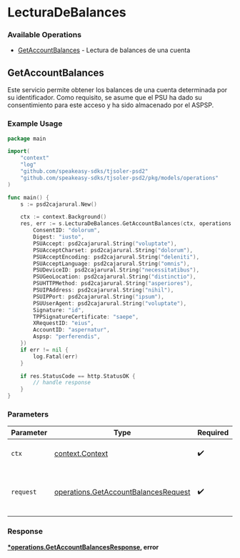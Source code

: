 # LecturaDeBalances

### Available Operations

* [GetAccountBalances](#getaccountbalances) - Lectura de balances de una cuenta

## GetAccountBalances

Este servicio permite obtener los balances de una cuenta determinada por su identificador. Como requisito, se asume que el PSU ha dado su consentimiento para este acceso y ha sido almacenado por el ASPSP.

### Example Usage

```go
package main

import(
	"context"
	"log"
	"github.com/speakeasy-sdks/tjsoler-psd2"
	"github.com/speakeasy-sdks/tjsoler-psd2/pkg/models/operations"
)

func main() {
    s := psd2cajarural.New()

    ctx := context.Background()
    res, err := s.LecturaDeBalances.GetAccountBalances(ctx, operations.GetAccountBalancesRequest{
        ConsentID: "dolorum",
        Digest: "iusto",
        PSUAccept: psd2cajarural.String("voluptate"),
        PSUAcceptCharset: psd2cajarural.String("dolorum"),
        PSUAcceptEncoding: psd2cajarural.String("deleniti"),
        PSUAcceptLanguage: psd2cajarural.String("omnis"),
        PSUDeviceID: psd2cajarural.String("necessitatibus"),
        PSUGeoLocation: psd2cajarural.String("distinctio"),
        PSUHTTPMethod: psd2cajarural.String("asperiores"),
        PSUIPAddress: psd2cajarural.String("nihil"),
        PSUIPPort: psd2cajarural.String("ipsum"),
        PSUUserAgent: psd2cajarural.String("voluptate"),
        Signature: "id",
        TPPSignatureCertificate: "saepe",
        XRequestID: "eius",
        AccountID: "aspernatur",
        Aspsp: "perferendis",
    })
    if err != nil {
        log.Fatal(err)
    }

    if res.StatusCode == http.StatusOK {
        // handle response
    }
}
```

### Parameters

| Parameter                                                                                    | Type                                                                                         | Required                                                                                     | Description                                                                                  |
| -------------------------------------------------------------------------------------------- | -------------------------------------------------------------------------------------------- | -------------------------------------------------------------------------------------------- | -------------------------------------------------------------------------------------------- |
| `ctx`                                                                                        | [context.Context](https://pkg.go.dev/context#Context)                                        | :heavy_check_mark:                                                                           | The context to use for the request.                                                          |
| `request`                                                                                    | [operations.GetAccountBalancesRequest](../../models/operations/getaccountbalancesrequest.md) | :heavy_check_mark:                                                                           | The request object to use for the request.                                                   |


### Response

**[*operations.GetAccountBalancesResponse](../../models/operations/getaccountbalancesresponse.md), error**

